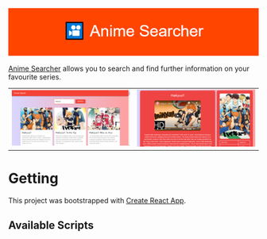 <img src="images/GithubBanner.png" height=  width>

[Anime Searcher](https://anime-searcher.netlify.app) allows you to search and find further information on your favourite series.

<table>
<tr>
<td><img src="images/Homepage.PNG"  ></td>
<td><img src="images/AnimePage.PNG" height=  width></td>
</tr></table>

# Getting

This project was bootstrapped with [Create React App](https://github.com/facebook/create-react-app).

## Available Scripts

